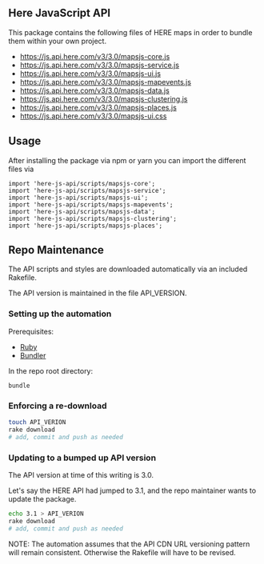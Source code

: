 ## Here JavaScript API

This package contains the following files of HERE maps in order to bundle them within your own project.

* https://js.api.here.com/v3/3.0/mapsjs-core.js
* https://js.api.here.com/v3/3.0/mapsjs-service.js
* https://js.api.here.com/v3/3.0/mapsjs-ui.js
* https://js.api.here.com/v3/3.0/mapsjs-mapevents.js
* https://js.api.here.com/v3/3.0/mapsjs-data.js
* https://js.api.here.com/v3/3.0/mapsjs-clustering.js
* https://js.api.here.com/v3/3.0/mapsjs-places.js
* https://js.api.here.com/v3/3.0/mapsjs-ui.css


## Usage

After installing the package via npm or yarn you can import the different files via
```
import 'here-js-api/scripts/mapsjs-core';
import 'here-js-api/scripts/mapsjs-service';
import 'here-js-api/scripts/mapsjs-ui';
import 'here-js-api/scripts/mapsjs-mapevents';
import 'here-js-api/scripts/mapsjs-data';
import 'here-js-api/scripts/mapsjs-clustering';
import 'here-js-api/scripts/mapsjs-places';
```


## Repo Maintenance

The API scripts and styles are downloaded automatically via an included Rakefile.

The API version is maintained in the file API_VERSION.

### Setting up the automation

Prerequisites:

- [Ruby](https://www.ruby-lang.org)
- [Bundler](https://bundler.io/)

In the repo root directory:

```
bundle
```

### Enforcing a re-download

```sh
touch API_VERION
rake download
# add, commit and push as needed
```

### Updating to a bumped up API version

The API version at time of this writing is 3.0.

Let's say the HERE API had jumped to 3.1, and the repo maintainer wants to update the package.

```sh
echo 3.1 > API_VERION
rake download
# add, commit and push as needed
```

NOTE: The automation assumes that the API CDN URL versioning pattern will remain consistent. Otherwise the Rakefile will have to be revised.
